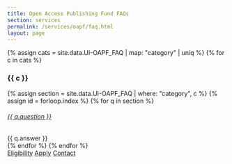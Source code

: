 ```yaml
---
title: Open Access Publishing Fund FAQs
section: services
permalink: /services/oapf/faq.html
layout: page
---
```



{% assign cats = site.data.UI-OAPF_FAQ | map: "category" | uniq %}
{% for c in cats %}

### {{ c }}

{% assign section = site.data.UI-OAPF_FAQ | where: "category", c %}
{% assign id = forloop.index %}
{% for q in section %}
<div class="card my-2">
    <div class="card-header">
        <h6 class="card-title">
            <a data-toggle="collapse" href="#collapse{{ id }}{{ forloop.index }}">{{ q.question }}</a>
        </h6>
    </div>
    <div id="collapse{{ id }}{{ forloop.index }}" class="collapse">
        <div class="card-body">{{ q.answer }}</div>
    </div>
</div>
{% endfor %}
{% endfor %}

<div class="text-center align-content-center mt-4">
    <a href="/services/oapf/eligibility.html" class="btn btn-secondary about-button" role="button"><span class="fas fa-list"></span> Eligibility</a>
    <a href="/services/oapf/apply.html" class="btn btn-secondary about-button" role="button"><span class="fas fa-ok"></span> Apply</a>
	<a href="mailto:jylisadoney@uidaho.edu" class="btn btn-secondary about-button" role="button"><span class="fas fa-user"></span> Contact</a>
</div>
<br>

